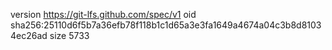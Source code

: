 version https://git-lfs.github.com/spec/v1
oid sha256:25110d6f5b7a36efb78f118b1c1d65a3e3fa1649a4674a04c3b8d81034ec26ad
size 5733
